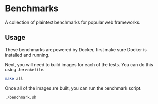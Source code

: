 # Benchmarks

A collection of plaintext benchmarks for popular web frameworks.

## Usage

These benchmarks are powered by Docker, first make sure Docker is installed and running.

Next, you will need to build images for each of the tests. You can do this using the `Makefile`.

```sh
make all
```

Once all of the images are built, you can run the benchmark script.

```sh
./benchmark.sh
```
